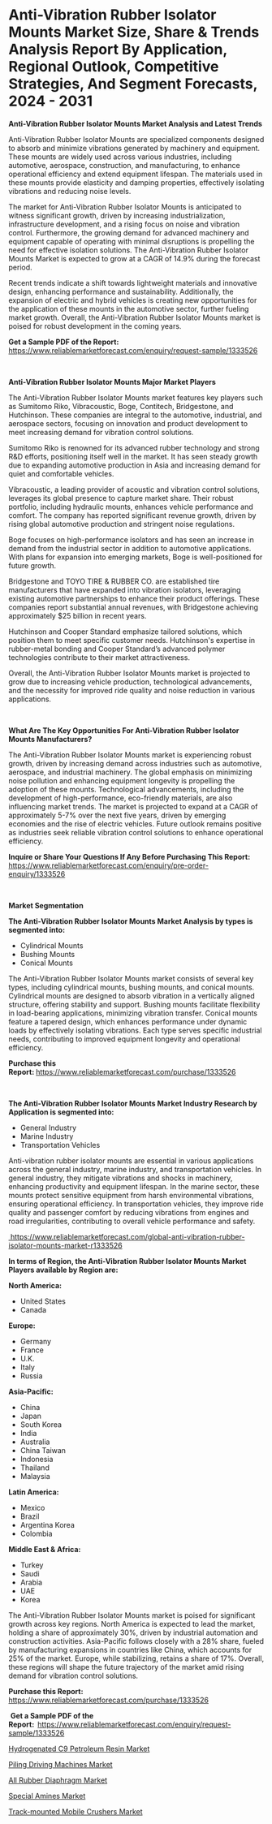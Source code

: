 <p><h1>Anti-Vibration Rubber Isolator Mounts Market Size, Share & Trends Analysis Report By Application, Regional Outlook, Competitive Strategies, And Segment Forecasts, 2024 - 2031</h1></p><p><strong>Anti-Vibration Rubber Isolator Mounts Market Analysis and Latest Trends</strong></p>
<p><p>Anti-Vibration Rubber Isolator Mounts are specialized components designed to absorb and minimize vibrations generated by machinery and equipment. These mounts are widely used across various industries, including automotive, aerospace, construction, and manufacturing, to enhance operational efficiency and extend equipment lifespan. The materials used in these mounts provide elasticity and damping properties, effectively isolating vibrations and reducing noise levels.</p><p>The market for Anti-Vibration Rubber Isolator Mounts is anticipated to witness significant growth, driven by increasing industrialization, infrastructure development, and a rising focus on noise and vibration control. Furthermore, the growing demand for advanced machinery and equipment capable of operating with minimal disruptions is propelling the need for effective isolation solutions. The Anti-Vibration Rubber Isolator Mounts Market is expected to grow at a CAGR of 14.9% during the forecast period. </p><p>Recent trends indicate a shift towards lightweight materials and innovative design, enhancing performance and sustainability. Additionally, the expansion of electric and hybrid vehicles is creating new opportunities for the application of these mounts in the automotive sector, further fueling market growth. Overall, the Anti-Vibration Rubber Isolator Mounts market is poised for robust development in the coming years.</p></p>
<p><strong>Get a Sample PDF of the Report:&nbsp;</strong> <a href="https://www.reliablemarketforecast.com/enquiry/request-sample/1333526?utm_campaign=1167&utm_medium=2&utm_source=Github&utm_content=ia&utm_term=12102024&utm_id=anti-vibration-rubber-isolator-mounts">https://www.reliablemarketforecast.com/enquiry/request-sample/1333526</a></p>
<p>&nbsp;</p>
<p><strong>Anti-Vibration Rubber Isolator Mounts Major Market Players</strong></p>
<p><p>The Anti-Vibration Rubber Isolator Mounts market features key players such as Sumitomo Riko, Vibracoustic, Boge, Contitech, Bridgestone, and Hutchinson. These companies are integral to the automotive, industrial, and aerospace sectors, focusing on innovation and product development to meet increasing demand for vibration control solutions.</p><p>Sumitomo Riko is renowned for its advanced rubber technology and strong R&D efforts, positioning itself well in the market. It has seen steady growth due to expanding automotive production in Asia and increasing demand for quiet and comfortable vehicles.</p><p>Vibracoustic, a leading provider of acoustic and vibration control solutions, leverages its global presence to capture market share. Their robust portfolio, including hydraulic mounts, enhances vehicle performance and comfort. The company has reported significant revenue growth, driven by rising global automotive production and stringent noise regulations.</p><p>Boge focuses on high-performance isolators and has seen an increase in demand from the industrial sector in addition to automotive applications. With plans for expansion into emerging markets, Boge is well-positioned for future growth.</p><p>Bridgestone and TOYO TIRE & RUBBER CO. are established tire manufacturers that have expanded into vibration isolators, leveraging existing automotive partnerships to enhance their product offerings. These companies report substantial annual revenues, with Bridgestone achieving approximately $25 billion in recent years.</p><p>Hutchinson and Cooper Standard emphasize tailored solutions, which position them to meet specific customer needs. Hutchinson's expertise in rubber-metal bonding and Cooper Standard’s advanced polymer technologies contribute to their market attractiveness.</p><p>Overall, the Anti-Vibration Rubber Isolator Mounts market is projected to grow due to increasing vehicle production, technological advancements, and the necessity for improved ride quality and noise reduction in various applications.</p></p>
<p>&nbsp;</p>
<p><strong>What Are The Key Opportunities For Anti-Vibration Rubber Isolator Mounts Manufacturers?</strong></p>
<p><p>The Anti-Vibration Rubber Isolator Mounts market is experiencing robust growth, driven by increasing demand across industries such as automotive, aerospace, and industrial machinery. The global emphasis on minimizing noise pollution and enhancing equipment longevity is propelling the adoption of these mounts. Technological advancements, including the development of high-performance, eco-friendly materials, are also influencing market trends. The market is projected to expand at a CAGR of approximately 5-7% over the next five years, driven by emerging economies and the rise of electric vehicles. Future outlook remains positive as industries seek reliable vibration control solutions to enhance operational efficiency.</p></p>
<p><strong>Inquire or Share Your Questions If Any Before Purchasing This Report:</strong> <a href="https://www.reliablemarketforecast.com/enquiry/pre-order-enquiry/1333526?utm_campaign=1167&utm_medium=2&utm_source=Github&utm_content=ia&utm_term=12102024&utm_id=anti-vibration-rubber-isolator-mounts">https://www.reliablemarketforecast.com/enquiry/pre-order-enquiry/1333526</a></p>
<p>&nbsp;</p>
<p><strong>Market Segmentation</strong></p>
<p><strong>The Anti-Vibration Rubber Isolator Mounts Market Analysis by types is segmented into:</strong></p>
<p><ul><li>Cylindrical Mounts</li><li>Bushing Mounts</li><li>Conical Mounts</li></ul></p>
<p><p>The Anti-Vibration Rubber Isolator Mounts market consists of several key types, including cylindrical mounts, bushing mounts, and conical mounts. Cylindrical mounts are designed to absorb vibration in a vertically aligned structure, offering stability and support. Bushing mounts facilitate flexibility in load-bearing applications, minimizing vibration transfer. Conical mounts feature a tapered design, which enhances performance under dynamic loads by effectively isolating vibrations. Each type serves specific industrial needs, contributing to improved equipment longevity and operational efficiency.</p></p>
<p><strong>Purchase this Report:&nbsp;</strong><a href="https://www.reliablemarketforecast.com/purchase/1333526?utm_campaign=1167&utm_medium=2&utm_source=Github&utm_content=ia&utm_term=12102024&utm_id=anti-vibration-rubber-isolator-mounts">https://www.reliablemarketforecast.com/purchase/1333526</a></p>
<p>&nbsp;</p>
<p><strong>The Anti-Vibration Rubber Isolator Mounts Market Industry Research by Application is segmented into:</strong></p>
<p><ul><li>General Industry</li><li>Marine Industry</li><li>Transportation Vehicles</li></ul></p>
<p><p>Anti-vibration rubber isolator mounts are essential in various applications across the general industry, marine industry, and transportation vehicles. In general industry, they mitigate vibrations and shocks in machinery, enhancing productivity and equipment lifespan. In the marine sector, these mounts protect sensitive equipment from harsh environmental vibrations, ensuring operational efficiency. In transportation vehicles, they improve ride quality and passenger comfort by reducing vibrations from engines and road irregularities, contributing to overall vehicle performance and safety.</p></p>
<p><a href="https://www.reliablemarketforecast.com/global-anti-vibration-rubber-isolator-mounts-market-r1333526?utm_campaign=1167&utm_medium=2&utm_source=Github&utm_content=ia&utm_term=12102024&utm_id=anti-vibration-rubber-isolator-mounts">&nbsp;https://www.reliablemarketforecast.com/global-anti-vibration-rubber-isolator-mounts-market-r1333526</a></p>
<p><strong>In terms of Region, the Anti-Vibration Rubber Isolator Mounts Market Players available by Region are:</strong></p>
<p>
    <p> <strong> North America: </strong>
        <ul>
            <li>United States</li>
            <li>Canada</li>
        </ul>
        </p> 
    <p> <strong> Europe: </strong>
        <ul>
            <li>Germany</li>
            <li>France</li>
            <li>U.K.</li>
            <li>Italy</li>
            <li>Russia</li>
        </ul>
        </p> 
    <p> <strong> Asia-Pacific: </strong>
        <ul>
            <li>China</li>
            <li>Japan</li>
            <li>South Korea</li>
            <li>India</li>
            <li>Australia</li>
            <li>China Taiwan</li>
            <li>Indonesia</li>
            <li>Thailand</li>
            <li>Malaysia</li>
        </ul>
        </p> 
    <p> <strong> Latin America: </strong>
        <ul>
            <li>Mexico</li>
            <li>Brazil</li>
            <li>Argentina Korea</li>
            <li>Colombia</li>
        </ul>
        </p> 
    <p> <strong> Middle East & Africa: </strong>
        <ul>
            <li>Turkey</li>
            <li>Saudi</li>
            <li>Arabia</li>
            <li>UAE</li>
            <li>Korea</li>
        </ul>
    </p>
    </p>
<p><p>The Anti-Vibration Rubber Isolator Mounts market is poised for significant growth across key regions. North America is expected to lead the market, holding a share of approximately 30%, driven by industrial automation and construction activities. Asia-Pacific follows closely with a 28% share, fueled by manufacturing expansions in countries like China, which accounts for 25% of the market. Europe, while stabilizing, retains a share of 17%. Overall, these regions will shape the future trajectory of the market amid rising demand for vibration control solutions.</p></p>
<p><strong>Purchase this Report: </strong><a href="https://www.reliablemarketforecast.com/purchase/1333526?utm_campaign=1167&utm_medium=2&utm_source=Github&utm_content=ia&utm_term=12102024&utm_id=anti-vibration-rubber-isolator-mounts">https://www.reliablemarketforecast.com/purchase/1333526</a></p>
<p>&nbsp;<strong>Get a Sample PDF of the Report:&nbsp;&nbsp;</strong><a href="https://www.reliablemarketforecast.com/enquiry/request-sample/1333526?utm_campaign=1167&utm_medium=2&utm_source=Github&utm_content=ia&utm_term=12102024&utm_id=anti-vibration-rubber-isolator-mounts">https://www.reliablemarketforecast.com/enquiry/request-sample/1333526</a></p>
<p><strong></strong></p>
<p><p><a href="https://www.linkedin.com/pulse/global-hydrogenated-c9-petroleum-resin-market-exploring-share-3gkuf?utm_campaign=1167&utm_medium=2&utm_source=Github&utm_content=ia&utm_term=12102024&utm_id=anti-vibration-rubber-isolator-mounts">Hydrogenated C9 Petroleum Resin Market</a></p><p><a href="https://github.com/fadrijbtavist/Market-Research-Report-List-1/blob/main/piling-driving-machines-market.md?utm_campaign=1167&utm_medium=2&utm_source=Github&utm_content=ia&utm_term=12102024&utm_id=anti-vibration-rubber-isolator-mounts">Piling Driving Machines Market</a></p><p><a href="https://www.linkedin.com/pulse/trends-global-all-rubber-diaphragm-market-forecast-analysis-xflaf?utm_campaign=1167&utm_medium=2&utm_source=Github&utm_content=ia&utm_term=12102024&utm_id=anti-vibration-rubber-isolator-mounts">All Rubber Diaphragm Market</a></p><p><a href="https://www.linkedin.com/pulse/special-amines-revenue-growth-report-2024-2031-entrepulse-rtoxc?utm_campaign=1167&utm_medium=2&utm_source=Github&utm_content=ia&utm_term=12102024&utm_id=anti-vibration-rubber-isolator-mounts">Special Amines Market</a></p><p><a href="https://github.com/brindal51/Market-Research-Report-List-1/blob/main/track-mounted-mobile-crushers-market.md?utm_campaign=1167&utm_medium=2&utm_source=Github&utm_content=ia&utm_term=12102024&utm_id=anti-vibration-rubber-isolator-mounts">Track-mounted Mobile Crushers Market</a></p></p>